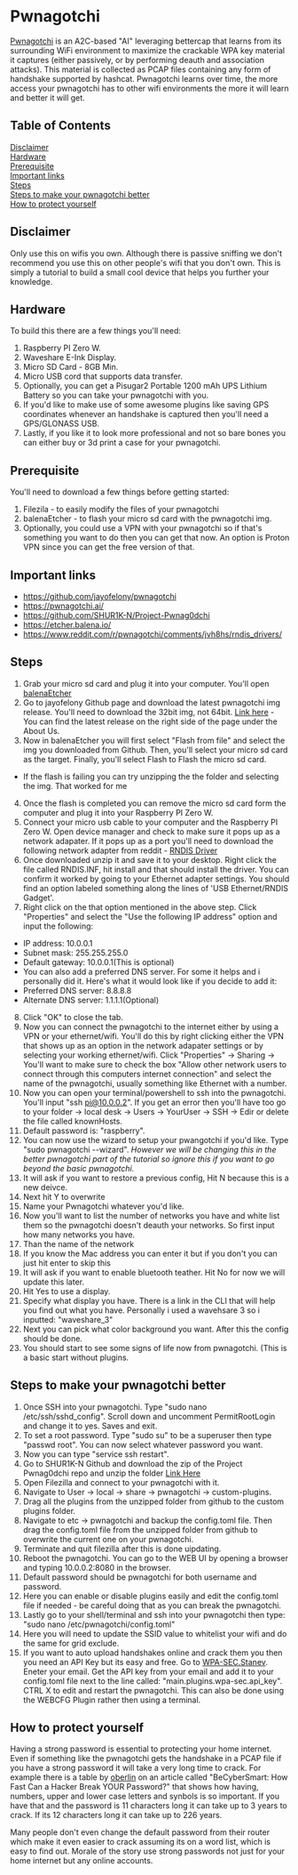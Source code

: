 # Pwnagotchi
[Pwnagotchi](https://pwnagotchi.ai/) is an A2C-based "AI" leveraging bettercap that learns from its surrounding WiFi environment to maximize the crackable WPA key material it captures (either passively, or by performing deauth and association attacks). This material is collected as PCAP files containing any form of handshake supported by hashcat. Pwnagotchi learns over time, the more access your pwnagotchi has to other wifi environments the more it will learn and better it will get. 

## Table of Contents 
[Disclaimer](#disclaimer) <BR>
[Hardware](#hardware) <BR>
[Prerequisite](#prerequisite)<BR>
[Important links](#important-links)<BR>
[Steps](#steps)<BR>
[Steps to make your pwnagotchi better](#steps-to-make-your-pwnagotchi-better)<BR> 
[How to protect yourself](#how-to-protect-yourself)<BR> 

## Disclaimer
Only use this on wifis you own. Although there is passive sniffing we don't recommend you use this on other people's wifi that you don't own. This is simply a tutorial to build a small cool device that helps you further your knowledge.

## Hardware
To build this there are a few things you'll need:
1. Raspberry PI Zero W.
2. Waveshare E-Ink Display.
3. Micro SD Card - 8GB Min.
4. Micro USB cord that supports data transfer.
5. Optionally, you can get a Pisugar2 Portable 1200 mAh UPS Lithium Battery so you can take your pwnagotchi with you.
6. If you'd like to make use of some awesome plugins like saving GPS coordinates whenever an handshake is captured then you'll need a GPS/GLONASS USB.
7. Lastly, if you like it to look more professional and not so bare bones you can either buy or 3d print a case for your pwnagotchi.

## Prerequisite 
You'll need to download a few things before getting started:
1. Filezila - to easily modify the files of your pwnagotchi
2. balenaEtcher - to flash your micro sd card with the pwnagotchi img.
3. Optionally, you could use a VPN with your pwnagotchi so if that's something you want to do then you can get that now. An option is Proton VPN since you can get the free version of that.

## Important links
* https://github.com/jayofelony/pwnagotchi
* https://pwnagotchi.ai/
* https://github.com/SHUR1K-N/Project-Pwnag0dchi
* https://etcher.balena.io/
* https://www.reddit.com/r/pwnagotchi/comments/jvh8hs/rndis_drivers/

## Steps
1. Grab your micro sd card and plug it into your computer. You'll open [balenaEtcher](https://etcher.balena.io/)
2. Go to jayofelony Github page and download the latest pwnagotchi img release. You'll need to download the 32bit img, not 64bit. [Link here]([pwnagotchi](https://github.com/jayofelony/pwnagotchi)) - You can find the latest release on the right side of the page under the About Us.
3. Now in balenaEtcher you will first select "Flash from file" and select the img you downloaded from Github. Then, you'll select your micro sd card as the target. Finally, you'll select Flash to Flash the micro sd card.
* If the flash is failing you can try unzipping the the folder and selecting the img. That worked for me
4. Once the flash is completed you can remove the micro sd card form the computer and plug it into your Raspberry PI Zero W.
5. Connect your micro usb cable to your computer and the Raspberry PI Zero W. Open device manager and check to make sure it pops up as a network adapater. If it pops up as a port you'll need to download the following network adapter from reddit - [RNDIS Driver](https://www.reddit.com/r/pwnagotchi/comments/jvh8hs/rndis_drivers/)
6. Once downloaded unzip it and save it to your desktop. Right click the file called RNDIS.INF, hit install and that should install the driver. You can confirm it worked by going to your Ethernet adapter settings. You should find an option labeled something along the lines of 'USB Ethernet/RNDIS Gadget'.
7. Right click on the that option mentioned in the above step. Click "Properties" and select the "Use the following IP address" option and input the following:
* IP address: 10.0.0.1
* Subnet mask: 255.255.255.0
* Default gateway: 10.0.0.1(This is optional)
* You can also add a preferred DNS server. For some it helps and i personally did it. Here's what it would look like if you decide to add it:
* Preferred DNS server: 8.8.8.8
* Alternate DNS server: 1.1.1.1(Optional)
8. Click "OK" to close the tab.
9. Now you can connect the pwnagotchi to the internet either by using a VPN or your ethernet/wifi. You'll do this by right clicking either the VPN that shows up as an option in the network adapater settings or by selecting your working ethernet/wifi. Click "Properties" -> Sharing -> You'll want to make sure to check the box "Allow other network users to connect through this computers internet connection" and select the name of the pwnagotchi, usually something like Ethernet with a number.
10. Now you can open your terminal/powershell to ssh into the pwnagotchi. You'll input "ssh pi@10.0.0.2". If you get an error then you'll have too go to your folder -> local desk -> Users -> YourUser -> SSH -> Edir or delete the file called knownHosts.
11. Default password is: "raspberry".
12. You can now use the wizard to setup your pwangotchi if you'd like. Type "sudo pwnagotchi --wizard". *However we will be changing this in the better pwnagotchi part of the tutorial so ignore this if you want to go beyond the basic pwnagotchi.*
13. It will ask if you want to restore a previous config, Hit N because this is a new deivce.
14. Next hit Y to overwrite
15. Name your Pwnagotchi whatever you'd like.
16. Now you'll want to list the number of networks you have and white list them so the pwnagotchi doesn't deauth your networks. So first input how many networks you have.
17. Than the name of the network
18. If you know the Mac address you can enter it but if you don't you can just hit enter to skip this
19. It will ask if you want to enable bluetooth teather. Hit No for now we will update this later.
20. Hit Yes to use a display.
21. Specify what display you have. There is a link in the CLI that will help you find out what you have. Personally i used a wavehsare 3 so i inputted: "waveshare_3"
22. Next you can pick what color background you want. After this the config should be done.
23. You should start to see some signs of life now from pwnagotchi. (This is a basic start without plugins.

## Steps to make your pwnagotchi better
1. Once SSH into your pwnagotchi. Type "sudo nano /etc/ssh/sshd_config". Scroll down and uncomment PermitRootLogin and change it to yes. Saves and exit.
2. To set a root password. Type "sudo su" to be a superuser then type "passwd root". You can now select whatever password you want.
3. Now you can type "service ssh restart".
4. Go to SHUR1K-N Github and download the zip of the Project Pwnag0dchi repo and unzip the folder [Link Here](https://github.com/SHUR1K-N/Project-Pwnag0dchi)
5. Open Filezilla and connect to your pwnagotchi with it.
6. Navigate to User -> local -> share -> pwnagotchi -> custom-plugins.
7. Drag all the plugins from the unzipped folder from github to the custom plugins folder.
8. Navigate to etc -> pwnagotchi and backup the config.toml file. Then drag the config.toml file from the unzipped folder from github to overwrite the current one on your pwnagotchi.
9. Terminate and quit filezilla after this is done uipdating.
10. Reboot the pwnagotchi. You can go to the WEB UI by opening a browser and typing 10.0.0.2:8080 in the browser.
11. Default password should be pwnagotchi for both username and password.
12. Here you can enable or disable plugins easily and edit the config.toml file if needed - be careful doing that as you can break the pwnagotchi.
13. Lastly go to your shell/terminal and ssh into your pwnagotchi then type: "sudo nano /etc/pwnagotchi/config.toml"
14. Here you will need to update the SSID value to whitelist your wifi and do the same for grid exclude.
15. If you want to auto upload handshakes online and crack them you then you need an API Key but its easy and free. Go to [WPA-SEC.Stanev](https://wpa-sec.stanev.org/). Eneter your email. Get the API key from your email and add it to your config.toml file next to the line called: "main.plugins.wpa-sec.api_key". CTRL X to edit and restart the pwnagotchi. This can also be done using the WEBCFG Plugin rather then using a terminal.

## How to protect yourself
Having a strong password is essential to protecting your home internet. Even if something like the pwnagotchi gets the handshake in a PCAP file if you have a strong password it will take a very long time to crack. For example there is a table by [oberlin](https://www.oberlin.edu/cit/bulletins/passwords-matter) on an article called "BeCyberSmart: How Fast Can a Hacker Break YOUR Password?" that shows how having, numbers, upper and lower case letters and synbols is so important. If you have that and the password is 11 characters long it can take up to 3 years to crack. If its 12 characters long it can take up to 226 years. 

Many people don't even change the default password from their router which make it even easier to crack assuming its on a word list, which is easy to find out. Morale of the story use strong passwords not just for your home internet but any online accounts.
